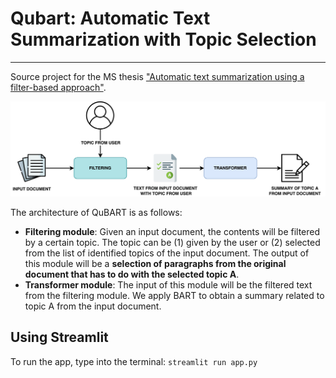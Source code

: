 # Qubart: Automatic Text Summarization with Topic Selection
***

Source project for the MS thesis ["Automatic text summarization using a filter-based approach"](https://www.researchgate.net/publication/355339249_Automatic_text_summarization_using_a_filter-based_approach).

<img src = "img/QuBART_architecture3.png"></img>

The architecture of QuBART is as follows: 

* **Filtering module**: Given an input document, the contents will be filtered by a certain topic. The topic can be (1) given by the user or (2) selected from the list of identified topics of the input document. The output of this module will be a **selection of paragraphs from the original document that has to do with the selected topic A**. 
* **Transformer module**: The input of this module will be the filtered text from the filtering module. We apply BART to obtain a summary related to topic A from the input document. 

## Using Streamlit 
To run the app, type into the terminal: 
```streamlit run app.py```

